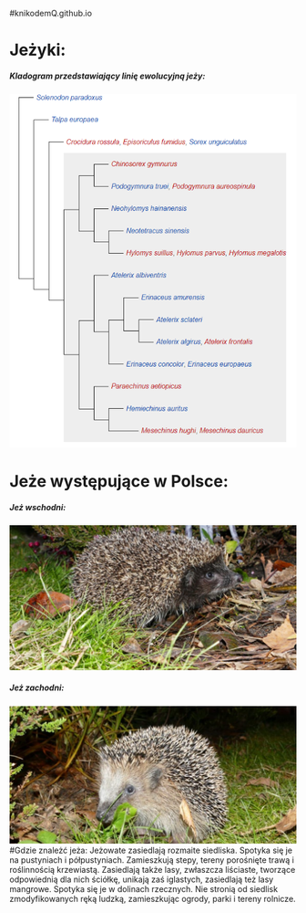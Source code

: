 #knikodemQ.github.io
# Jeżyki:
##### Kladogram przedstawiający linię ewolucyjną jeży:
![rodzina](jezyk.png)

# Jeże występujące w Polsce:
##### Jeż wschodni:
![wsch](jezwsch.png)
##### Jeż zachodni:
![zach](jezzach.png)
#Gdzie znależć jeża:
Jeżowate zasiedlają rozmaite siedliska. Spotyka się je na pustyniach i półpustyniach. Zamieszkują stepy, tereny porośnięte trawą i roślinnością krzewiastą. Zasiedlają także lasy, zwłaszcza liściaste, tworzące odpowiednią dla nich ściółkę, unikają zaś iglastych, zasiedlają też lasy mangrowe. Spotyka się je w dolinach rzecznych. Nie stronią od siedlisk zmodyfikowanych ręką ludzką, zamieszkując ogrody, parki i tereny rolnicze. 
